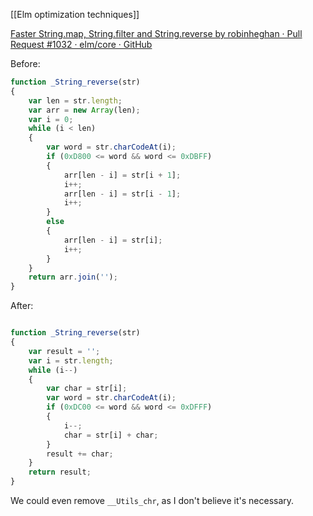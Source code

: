 [[Elm optimization techniques]]

[Faster String.map, String.filter and String.reverse by robinheghan · Pull Request #1032 · elm/core · GitHub](https://github.com/elm/core/pull/1032/files#diff-1c6ad04926d98850dc9f41def7cd2dc5300867d30c37c84fcf13d824c03b52d9)

Before:

```js
function _String_reverse(str)
{
	var len = str.length;
	var arr = new Array(len);
	var i = 0;
	while (i < len)
	{
		var word = str.charCodeAt(i);
		if (0xD800 <= word && word <= 0xDBFF)
		{
			arr[len - i] = str[i + 1];
			i++;
			arr[len - i] = str[i - 1];
			i++;
		}
		else
		{
			arr[len - i] = str[i];
			i++;
		}
	}
	return arr.join('');
}
```

After:

```js

function _String_reverse(str)
{
	var result = '';
	var i = str.length;
	while (i--)
	{
		var char = str[i];
		var word = str.charCodeAt(i);
		if (0xDC00 <= word && word <= 0xDFFF)
		{
			i--;
			char = str[i] + char;
		}
		result += char;
	}
	return result;
}
```

We could even remove `__Utils_chr`, as I don't believe it's necessary.